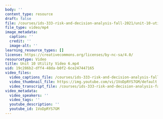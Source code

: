 ```yaml
---
body: ''
content_type: resource
draft: false
file: /courses/ids-333-risk-and-decision-analysis-fall-2021/unit-10-utility-video-6_360p_16_9.mp4
file_type: video/mp4
image_metadata:
  caption: ''
  credit: ''
  image-alt: ''
learning_resource_types: []
license: https://creativecommons.org/licenses/by-nc-sa/4.0/
resourcetype: Video
title: Unit 10 Utility Video 6.mp4
uid: 19c286b2-dff4-48da-b0f2-6ce247447165
video_files:
  video_captions_file: /courses/ids-333-risk-and-decision-analysis-fall-2021/1DwpDDyPe3sOW3Yj6vvGnhyIth2uUWslD_transcript.webvtt
  video_thumbnail_file: https://img.youtube.com/vi/1VoDpRYS7GM/default.jpg
  video_transcript_file: /courses/ids-333-risk-and-decision-analysis-fall-2021/1DwpDDyPe3sOW3Yj6vvGnhyIth2uUWslD_transcript.pdf
video_metadata:
  video_speakers: ''
  video_tags: ''
  youtube_description: ''
  youtube_id: 1VoDpRYS7GM
---
```

